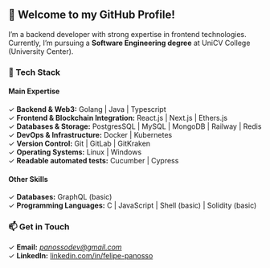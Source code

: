 ## 👋 Welcome to my GitHub Profile!  

I’m a backend developer with strong expertise in frontend technologies. Currently, I’m pursuing a **Software Engineering degree** at UniCV College (University Center).  

### 🚀 Tech Stack  
#### **Main Expertise**  
✓ **Backend & Web3:** Golang | Java | Typescript    
✓ **Frontend & Blockchain Integration:** React.js | Next.js | Ethers.js  
✓ **Databases & Storage:** PostgresSQL | MySQL | MongoDB | Railway | Redis       
✓ **DevOps & Infrastructure:** Docker | Kubernetes  
✓ **Version Control:** Git | GitLab | GitKraken  
✓ **Operating Systems:** Linux | Windows  
✓ **Readable automated tests:** Cucumber | Cypress  

#### **Other Skills**  
✓ **Databases:** GraphQL (basic)   
✓ **Programming Languages:** C | JavaScript | Shell (basic) | Solidity (basic)    

### 📫 Get in Touch  
✓ **Email:** *panossodev@gmail.com*  
✓ **LinkedIn:** [linkedin.com/in/felipe-panosso](#)
